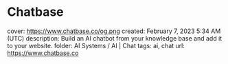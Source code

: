 # Chatbase

cover: https://www.chatbase.co/og.png
created: February 7, 2023 5:34 AM (UTC)
description: Build an AI chatbot from your knowledge base and add it to your website.
folder: AI Systems / AI | Chat
tags: ai, chat
url: https://www.chatbase.co